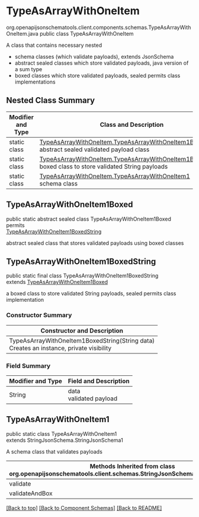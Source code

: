 # TypeAsArrayWithOneItem
org.openapijsonschematools.client.components.schemas.TypeAsArrayWithOneItem.java
public class TypeAsArrayWithOneItem

A class that contains necessary nested
- schema classes (which validate payloads), extends JsonSchema
- abstract sealed classes which store validated payloads, java version of a sum type
- boxed classes which store validated payloads, sealed permits class implementations

## Nested Class Summary
| Modifier and Type | Class and Description |
| ----------------- | ---------------------- |
| static class | [TypeAsArrayWithOneItem.TypeAsArrayWithOneItem1Boxed](#typeasarraywithoneitem1boxed)<br> abstract sealed validated payload class |
| static class | [TypeAsArrayWithOneItem.TypeAsArrayWithOneItem1BoxedString](#typeasarraywithoneitem1boxedstring)<br> boxed class to store validated String payloads |
| static class | [TypeAsArrayWithOneItem.TypeAsArrayWithOneItem1](#typeasarraywithoneitem1)<br> schema class |

## TypeAsArrayWithOneItem1Boxed
public static abstract sealed class TypeAsArrayWithOneItem1Boxed<br>
permits<br>
[TypeAsArrayWithOneItem1BoxedString](#typeasarraywithoneitem1boxedstring)

abstract sealed class that stores validated payloads using boxed classes

## TypeAsArrayWithOneItem1BoxedString
public static final class TypeAsArrayWithOneItem1BoxedString<br>
extends [TypeAsArrayWithOneItem1Boxed](#typeasarraywithoneitem1boxed)

a boxed class to store validated String payloads, sealed permits class implementation

### Constructor Summary
| Constructor and Description |
| --------------------------- |
| TypeAsArrayWithOneItem1BoxedString(String data)<br>Creates an instance, private visibility |

### Field Summary
| Modifier and Type | Field and Description |
| ----------------- | ---------------------- |
| String | data<br>validated payload |

## TypeAsArrayWithOneItem1
public static class TypeAsArrayWithOneItem1<br>
extends StringJsonSchema.StringJsonSchema1

A schema class that validates payloads

| Methods Inherited from class org.openapijsonschematools.client.schemas.StringJsonSchema.StringJsonSchema1 |
| ------------------------------------------------------------------ |
| validate                                                           |
| validateAndBox                                                     |

[[Back to top]](#top) [[Back to Component Schemas]](../../../README.md#Component-Schemas) [[Back to README]](../../../README.md)
